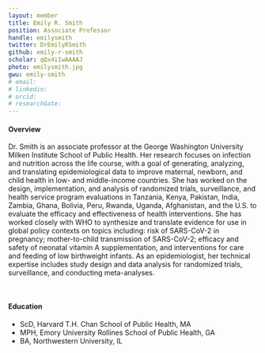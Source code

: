 ```yaml
---
layout: member
title: Emily R. Smith
position: Associate Professor
handle: emilysmith
twitter: DrEmilyRSmith
github: emily-r-smith
scholar: qQx4iIwAAAAJ
photo: emilysmith.jpg
gwu: emily-smith
# email: 
# linkedin:
# orcid:
# researchGate: 
---
```


<section class="container">
<div class="col-lg-8 col-md-8 col-sm-12 col-xs-12 col-lg-2-offset col-md-offset-2">
<h4>Overview</h4>
<p>Dr. Smith is an associate professor at the George Washington University Milken Institute School of Public Health. Her research focuses on infection and nutrition across the life course, with a goal of generating, analyzing, and translating epidemiological data to improve maternal, newborn, and child health in low- and middle-income countries. She has worked on the design, implementation, and analysis of randomized trials, surveillance, and health service program evaluations in Tanzania, Kenya, Pakistan, India, Zambia, Ghana, Bolivia, Peru, Rwanda, Uganda, Afghanistan, and the U.S. to evaluate the efficacy and effectiveness of health interventions. She has worked closely with WHO to synthesize and translate evidence for use in global policy contexts on topics including: risk of SARS-CoV-2 in pregnancy; mother-to-child transmission of SARS-CoV-2; efficacy and safety of neonatal vitamin A supplementation, and interventions for care and feeding of low birthweight infants. As an epidemiologist, her technical expertise includes study design and data analysis for randomized trials, surveillance, and conducting meta-analyses.</p>
<div class="bx space4">&nbsp;
</div>
<h4>Education</h4>
<ul>
<li>ScD, Harvard T.H. Chan School of Public Health, MA</li>
<li>MPH, Emory University Rollines School of Public Health, GA</li>
<li>BA, Northwestern University, IL</li>
</ul>
</div>
</section>
